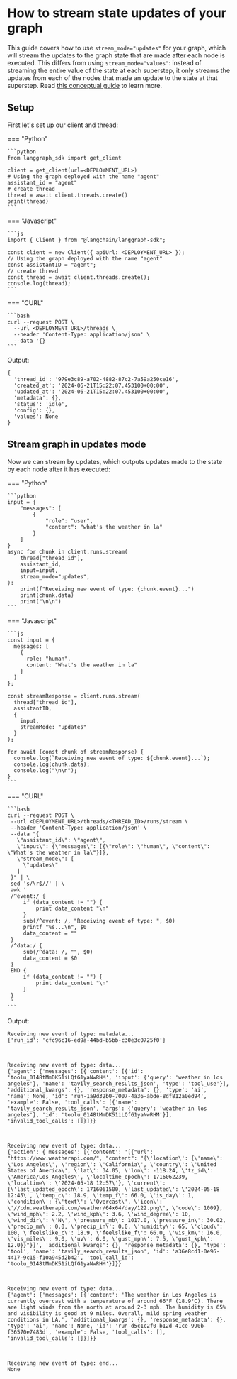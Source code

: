 # How to stream state updates of your graph

This guide covers how to use `stream_mode="updates"` for your graph, which will stream the updates to the graph state that are made after each node is executed. This differs from using `stream_mode="values"`: instead of streaming the entire value of the state at each superstep, it only streams the updates from each of the nodes that made an update to the state at that superstep. Read [this conceptual guide](https://langchain-ai.github.io/langgraph/concepts/low_level/#stream-and-astream) to learn more.

## Setup

First let's set up our client and thread:

=== "Python"

    ```python
    from langgraph_sdk import get_client

    client = get_client(url=<DEPLOYMENT_URL>)
    # Using the graph deployed with the name "agent"
    assistant_id = "agent"
    # create thread
    thread = await client.threads.create()
    print(thread)
    ```

=== "Javascript"

    ```js
    import { Client } from "@langchain/langgraph-sdk";

    const client = new Client({ apiUrl: <DEPLOYMENT_URL> });
    // Using the graph deployed with the name "agent"
    const assistantID = "agent";
    // create thread
    const thread = await client.threads.create();
    console.log(thread);
    ```

=== "CURL"

    ```bash
    curl --request POST \
      --url <DEPLOYMENT_URL>/threads \
      --header 'Content-Type: application/json' \
      --data '{}'
    ```

Output:

    {
      'thread_id': '979e3c89-a702-4882-87c2-7a59a250ce16',
      'created_at': '2024-06-21T15:22:07.453100+00:00',
      'updated_at': '2024-06-21T15:22:07.453100+00:00',
      'metadata': {},
      'status': 'idle',
      'config': {},
      'values': None 
    }

## Stream graph in updates mode

Now we can stream by updates, which outputs updates made to the state by each node after it has executed:


=== "Python"

    ```python
    input = {
        "messages": [
            {
                "role": "user",
                "content": "what's the weather in la"
            }
        ]
    }
    async for chunk in client.runs.stream(
        thread["thread_id"],
        assistant_id,
        input=input,
        stream_mode="updates",
    ):
        print(f"Receiving new event of type: {chunk.event}...")
        print(chunk.data)
        print("\n\n")
    ```

=== "Javascript"

    ```js
    const input = {
      messages: [
        {
          role: "human",
          content: "What's the weather in la"
        }
      ]
    };

    const streamResponse = client.runs.stream(
      thread["thread_id"],
      assistantID,
      {
        input,
        streamMode: "updates"
      }
    );

    for await (const chunk of streamResponse) {
      console.log(`Receiving new event of type: ${chunk.event}...`);
      console.log(chunk.data);
      console.log("\n\n");
    }
    ```

=== "CURL"

    ```bash
    curl --request POST \
     --url <DEPLOYMENT_URL>/threads/<THREAD_ID>/runs/stream \
     --header 'Content-Type: application/json' \
     --data "{
       \"assistant_id\": \"agent\",
       \"input\": {\"messages\": [{\"role\": \"human\", \"content\": \"What's the weather in la\"}]},
       \"stream_mode\": [
         \"updates\"
       ]
     }" | \
     sed 's/\r$//' | \
     awk '
     /^event:/ {
         if (data_content != "") {
             print data_content "\n"
         }
         sub(/^event: /, "Receiving event of type: ", $0)
         printf "%s...\n", $0
         data_content = ""
     }
     /^data:/ {
         sub(/^data: /, "", $0)
         data_content = $0
     }
     END {
         if (data_content != "") {
             print data_content "\n"
         }
     }
     '
    ```

Output:

    Receiving new event of type: metadata...
    {'run_id': 'cfc96c16-ed9a-44bd-b5bb-c30e3c0725f0'}
    
    
    
    Receiving new event of type: data...
    {'agent': {'messages': [{'content': [{'id': 'toolu_0148tMmDK51iLQfG1yaNwRHM', 'input': {'query': 'weather in los angeles'}, 'name': 'tavily_search_results_json', 'type': 'tool_use'}], 'additional_kwargs': {}, 'response_metadata': {}, 'type': 'ai', 'name': None, 'id': 'run-1a9d32b0-7007-4a36-abde-8df812a0ed94', 'example': False, 'tool_calls': [{'name': 'tavily_search_results_json', 'args': {'query': 'weather in los angeles'}, 'id': 'toolu_0148tMmDK51iLQfG1yaNwRHM'}], 'invalid_tool_calls': []}]}}
    
    
    
    Receiving new event of type: data...
    {'action': {'messages': [{'content': '[{"url": "https://www.weatherapi.com/", "content": "{\'location\': {\'name\': \'Los Angeles\', \'region\': \'California\', \'country\': \'United States of America\', \'lat\': 34.05, \'lon\': -118.24, \'tz_id\': \'America/Los_Angeles\', \'localtime_epoch\': 1716062239, \'localtime\': \'2024-05-18 12:57\'}, \'current\': {\'last_updated_epoch\': 1716061500, \'last_updated\': \'2024-05-18 12:45\', \'temp_c\': 18.9, \'temp_f\': 66.0, \'is_day\': 1, \'condition\': {\'text\': \'Overcast\', \'icon\': \'//cdn.weatherapi.com/weather/64x64/day/122.png\', \'code\': 1009}, \'wind_mph\': 2.2, \'wind_kph\': 3.6, \'wind_degree\': 10, \'wind_dir\': \'N\', \'pressure_mb\': 1017.0, \'pressure_in\': 30.02, \'precip_mm\': 0.0, \'precip_in\': 0.0, \'humidity\': 65, \'cloud\': 100, \'feelslike_c\': 18.9, \'feelslike_f\': 66.0, \'vis_km\': 16.0, \'vis_miles\': 9.0, \'uv\': 6.0, \'gust_mph\': 7.5, \'gust_kph\': 12.0}}"}]', 'additional_kwargs': {}, 'response_metadata': {}, 'type': 'tool', 'name': 'tavily_search_results_json', 'id': 'a36e8cd1-0e96-4417-9c15-f10a945d2b42', 'tool_call_id': 'toolu_0148tMmDK51iLQfG1yaNwRHM'}]}}
    
    
    
    Receiving new event of type: data...
    {'agent': {'messages': [{'content': 'The weather in Los Angeles is currently overcast with a temperature of around 66°F (18.9°C). There are light winds from the north at around 2-3 mph. The humidity is 65% and visibility is good at 9 miles. Overall, mild spring weather conditions in LA.', 'additional_kwargs': {}, 'response_metadata': {}, 'type': 'ai', 'name': None, 'id': 'run-d5c1c2f0-b12d-41ce-990b-f36570e7483d', 'example': False, 'tool_calls': [], 'invalid_tool_calls': []}]}}
    
    
    
    Receiving new event of type: end...
    None